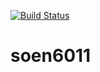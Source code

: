 [![Build Status](https://travis-ci.com/4ban/soen6011.svg?token=Fyrgscu4gzYXetd7HgGn&branch=master)](https://travis-ci.com/4ban/soen6011)
# soen6011
